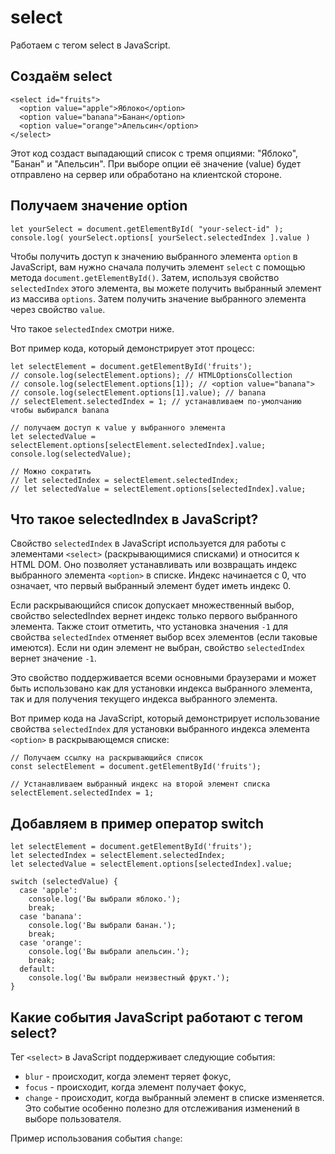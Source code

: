 # select
Работаем с тегом select в JavaScript.

## Создаём select

    <select id="fruits">
      <option value="apple">Яблоко</option>
      <option value="banana">Банан</option>
      <option value="orange">Апельсин</option>
    </select>

Этот код создаст выпадающий список с тремя опциями: "Яблоко", "Банан" и "Апельсин". При выборе опции её значение (value) будет отправлено на сервер или обработано на клиентской стороне.

## Получаем значение option

    let yourSelect = document.getElementById( "your-select-id" );
    console.log( yourSelect.options[ yourSelect.selectedIndex ].value )

Чтобы получить доступ к значению выбранного элемента `option` в JavaScript, вам нужно сначала получить элемент `select` с помощью метода `document.getElementById()`. Затем, используя свойство `selectedIndex` этого элемента, вы можете получить выбранный элемент из массива `options`. Затем получить значение выбранного элемента через свойство `value`.

Что такое `selectedIndex` смотри ниже.

Вот пример кода, который демонстрирует этот процесс:

    let selectElement = document.getElementById('fruits');
    // console.log(selectElement.options); // HTMLOptionsCollection
    // console.log(selectElement.options[1]); // <option value="banana">
    // console.log(selectElement.options[1].value); // banana
    // selectElement.selectedIndex = 1; // устанавливаем по-умолчанию чтобы выбирался banana

    // получаем доступ к value у выбранного элемента
    let selectedValue = selectElement.options[selectElement.selectedIndex].value;
    console.log(selectedValue);

    // Можно сократить
    // let selectedIndex = selectElement.selectedIndex;
    // let selectedValue = selectElement.options[selectedIndex].value;

## Что такое selectedIndex в JavaScript?
Свойство `selectedIndex` в JavaScript используется для работы с элементами `<select>` (раскрывающимися списками) и относится к HTML DOM. Оно позволяет устанавливать или возвращать индекс выбранного элемента `<option>` в списке. Индекс начинается с 0, что означает, что первый выбранный элемент будет иметь индекс 0.

Если раскрывающийся список допускает множественный выбор, свойство selectedIndex вернет индекс только первого выбранного элемента. Также стоит отметить, что установка значения `-1` для свойства `selectedIndex` отменяет выбор всех элементов (если таковые имеются). Если ни один элемент не выбран, свойство `selectedIndex` вернет значение `-1`.

Это свойство поддерживается всеми основными браузерами и может быть использовано как для установки индекса выбранного элемента, так и для получения текущего индекса выбранного элемента.

Вот пример кода на JavaScript, который демонстрирует использование свойства `selectedIndex` для установки выбранного индекса элемента `<option>` в раскрывающемся списке:

    // Получаем ссылку на раскрывающийся список
    const selectElement = document.getElementById('fruits');

    // Устанавливаем выбранный индекс на второй элемент списка
    selectElement.selectedIndex = 1;

## Добавляем в пример оператор switch

    let selectElement = document.getElementById('fruits');
    let selectedIndex = selectElement.selectedIndex;
    let selectedValue = selectElement.options[selectedIndex].value;

    switch (selectedValue) {
      case 'apple':
        console.log('Вы выбрали яблоко.');
        break;
      case 'banana':
        console.log('Вы выбрали банан.');
        break;
      case 'orange':
        console.log('Вы выбрали апельсин.');
        break;
      default:
        console.log('Вы выбрали неизвестный фрукт.');
    }

## Какие события JavaScript работают с тегом select?
Тег `<select>` в JavaScript поддерживает следующие события:
- `blur` - происходит, когда элемент теряет фокус,
- `focus` - происходит, когда элемент получает фокус,
- `change` - происходит, когда выбранный элемент в списке изменяется. Это событие особенно полезно для отслеживания изменений в выборе пользователя.

Пример использования события `change`:


